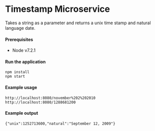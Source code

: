 # Timestamp Microservice
 Takes a string as a parameter and returns a unix time stamp and natural language date.

#### Prerequisites 

* Node v7.2.1

#### Run the application 
   
    npm install
    npm start

#### Example usage

`http://localhost:8080/november%202%202010`
`http://localhost:8080/1288681200`

#### Example output

`{"unix":1252713600,"natural":"September 12, 2009"}`
